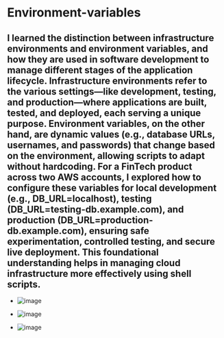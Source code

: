 # Environment-variables

## I learned the distinction between infrastructure environments and environment variables, and how they are used in software development to manage different stages of the application lifecycle. Infrastructure environments refer to the various settings—like development, testing, and production—where applications are built, tested, and deployed, each serving a unique purpose. Environment variables, on the other hand, are dynamic values (e.g., database URLs, usernames, and passwords) that change based on the environment, allowing scripts to adapt without hardcoding. For a FinTech product across two AWS accounts, I explored how to configure these variables for local development (e.g., DB_URL=localhost), testing (DB_URL=testing-db.example.com), and production (DB_URL=production-db.example.com), ensuring safe experimentation, controlled testing, and secure live deployment. This foundational understanding helps in managing cloud infrastructure more effectively using shell scripts.

- ![image](https://github.com/user-attachments/assets/72a0997c-5983-42cd-919f-120e15179b40)

- ![image](https://github.com/user-attachments/assets/edea23e3-164e-445a-97c6-071dd61843d4)

- ![image](https://github.com/user-attachments/assets/56ce0d51-4beb-43f6-a515-d4ae1370c873)


